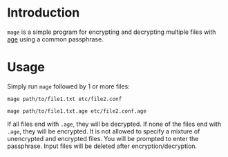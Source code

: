 # Introduction

`mage` is a simple program for encrypting and decrypting multiple files with [age]
using a common passphrase.

[age]: https://age-encryption.org/

# Usage

Simply run `mage` followed by 1 or more files:

    mage path/to/file1.txt etc/file2.conf

    mage path/to/file1.txt.age etc/file2.conf.age

If all files end with `.age`, they will be decrypted. If none of the files end
with `.age`, they will be encrypted. It is not allowed to specify a mixture of
unencrypted and encrypted files. You will be prompted to enter the passphrase.
Input files will be deleted after encryption/decryption.
